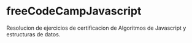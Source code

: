 # freeCodeCampJavascript
Resolucion de ejercicios de certificacion de Algoritmos de Javascript y estructuras de datos.
